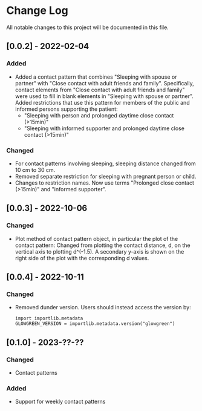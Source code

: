 # Change Log
All notable changes to this project will be documented in this file.

## [0.0.2] - 2022-02-04

### Added
- Added a contact pattern that combines "Sleeping with spouse or partner" with "Close contact with adult friends and family".
Specifically, contact elements from "Close contact with adult friends and family" were used to fill in blank elements in "Sleeping with spouse or partner".
Added restrictions that use this pattern for members of the public and informed persons supporting the patient:
  - "Sleeping with person and prolonged daytime close contact (>15min)"
  - "Sleeping with informed supporter and prolonged daytime close contact (>15min)"

### Changed
- For contact patterns involving sleeping, sleeping distance changed from 10 cm to 30 cm.
- Removed separate restriction for sleeping with pregnant person or child.
- Changes to restriction names. Now use terms "Prolonged close contact (>15min)" and "informed supporter".


## [0.0.3] - 2022-10-06

### Changed
- Plot method of contact pattern object, in particular the plot of the contact pattern: Changed from plotting the contact distance, d, on the vertical axis to plotting d^(-1.5). A secondary y-axis is shown on the right side of the plot with the corresponding d values.

## [0.0.4] - 2022-10-11

### Changed
- Removed dunder version. Users should instead access the version by:

      import importlib.metadata
      GLOWGREEN_VERSION = importlib.metadata.version("glowgreen")

## [0.1.0] - 2023-??-??

### Changed
- Contact patterns

### Added
- Support for weekly contact patterns
